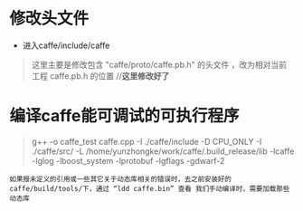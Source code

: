 # 修改头文件
* 进入caffe/include/caffe
> 这里主要是修改包含 "caffe/proto/caffe.pb.h" 的头文件 ，改为相对当前工程 caffe.pb.h 的位置 //**这里修改好了**

# 编译caffe能可调试的可执行程序
>g++ -o caffe_test caffe.cpp -I ./caffe/include -D CPU_ONLY -I ./caffe/src/ -L /home/yunzhongke/work/caffe/.build_release/lib -lcaffe -lglog -lboost_system -lprotobuf -lgflags -gdwarf-2

`如果报未定义的引用或一些其它关于动态库相关的错误时，去之前安装好的caffe/build/tools/下，通过 “ldd caffe.bin” 查看 我们手动编译时，需要加载那些动态库`



